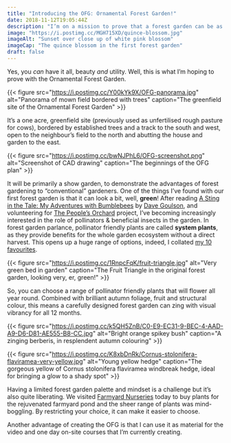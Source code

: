 ```yaml
---
title: "Introducing the OFG: Ornamental Forest Garden!"
date: 2018-11-12T19:05:44Z
description: "I’m on a mission to prove that a forest garden can be as aesthetically beautiful as it is productive, wildlife friendly & low maintenance."
image: "https://i.postimg.cc/MGH715XD/quince-blossom.jpg"
imageAlt: "Sunset over close up of white pink blossom"
imageCap: "The quince blossom in the first forest garden"
draft: false
---
```


Yes, you _can_ have it all, beauty _and_ utility. Well, this is what I’m hoping to prove with the Ornamental Forest Garden. 

{{< figure src="https://i.postimg.cc/Y00kYk9X/OFG-panorama.jpg" alt="Panorama of mown field bordered with trees" caption="The greenfield site of the Ornamental Forest Garden" >}}

It’s a one acre, greenfield site (previously used as unfertilised rough pasture for cows), bordered by established trees and a track to the south and west, open to the neighbour’s field to the north and abutting the house and garden to the east. 

{{< figure src="https://i.postimg.cc/bwNJPhL6/OFG-screenshot.png" alt="Screenshot of CAD drawing" caption="The beginnings of the OFG plan" >}}

It will be primarily a show garden, to demonstrate the advantages of forest gardening to “conventional” gardeners. One of the things I’ve found with our first forest garden is that it can look a bit, well, **green**! After reading [A Sting in the Tale: My Adventures with Bumblebees](https://www.theguardian.com/books/2014/apr/22/a-sting-in-the-tale-dave-goulson-review) by [Dave Goulson](https://twitter.com/DaveGoulson), and volunteering for [The People’s Orchard](http://www.stdogmaelsabbey.org.uk/peoplesorchard) project, I’ve becoming increasingly interested in the role of pollinators & beneficial insects in the garden. In forest garden parlance, pollinator friendly plants are called **system plants**, as they provide benefits for the whole garden ecosystem without a direct harvest. This opens up a huge range of options, indeed, I collated [my 10 favourites](https://www.forestgarden.wales/blog/top-10-bee-friendly-plants/).

{{< figure src="https://i.postimg.cc/1RnpcFqK/fruit-triangle.jpg" alt="Very green bed in garden" caption="The Fruit Triangle in the original forest garden, looking very, er, green!" >}}

So, you can choose a range of pollinator friendly plants that will flower all year round. Combined with brilliant autumn foliage, fruit and structural colour, this means a carefully designed forest garden can zing with visual vibrancy for all 12 months.

{{< figure src="https://i.postimg.cc/k5QH5ZnB/C0-E9-EC31-9-BEC-4-AAD-A9-D6-D81-AE555-B8-CC.jpg" alt="Bright orange spikey bush" caption="A zinging berberis, in resplendent autumn colouring" >}}

{{< figure src="https://i.postimg.cc/K8xbDnRk/Cornus-stolonifera-flaviramea-very-yellow.jpg" alt="Young yellow hedge" caption="The gorgeous yellow of Cornus stolonifera flaviramea windbreak hedge, ideal for bringing a glow to a shady spot" >}}

Having a limited forest garden palette and mindset is a challenge but it’s also quite liberating. We visited [Farmyard Nurseries](https://farmyardnurseries.co.uk) today to buy plants for the rejuvenated farmyard pond and the sheer range of plants was mind-boggling. By restricting your choice, it can make it easier to choose.

Another advantage of creating the OFG is that I can use it as material for the video and one day on-site courses that I’m currently creating.

